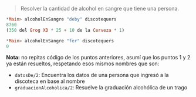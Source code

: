> Resolver la cantidad de alcohol en sangre que tiene una persona. 

``` haskell
*Main> alcoholEnSangre "deby" discotequers
8760
(350 del Grog XD * 25 + 10 de la Cerveza * 1) 

*Main> alcoholEnSangre "fer" discotequers
0
```

**Nota:** no repitas código de los puntos anteriores, asumí que los puntos 1 y 2 ya están resueltos, respetando esos mismos nombres que son:

* `datosDe/2`: Encuentra los datos de una persona que ingresó a la discoteca en base al nombre
* `graduacionAlcoholica/2`: Resuelve la graduación alcohólica de un trago

